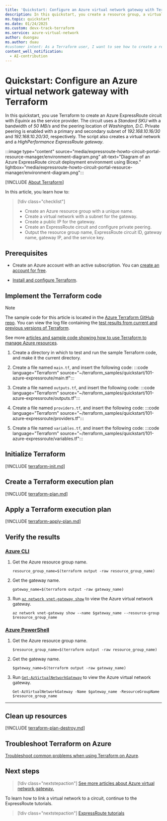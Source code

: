 ```yaml
---
title: 'Quickstart: Configure an Azure virtual network gateway with Terraform'
description: In this quickstart, you create a resource group, a virtual network, a subnet for the gateway, a public IP for the gateway, an Azure ExpressRoute gateway, an ExpressRoute circuit, and an ExpressRoute circuit peering in Azure.
ms.topic: quickstart
ms.date: 01/24/2025
ms.custom: devx-track-terraform
ms.service: azure-virtual-network
author: duongau
ms.author: duau
#customer intent: As a Terraform user, I want to see how to create a resource group, a virtual network, a subnet for the gateway, a public IP for the gateway, an Azure ExpressRoute gateway, an ExpressRoute circuit, and an ExpressRoute circuit peering in Azure.
content_well_notification: 
  - AI-contribution
---
```


# Quickstart: Configure an Azure virtual network gateway with Terraform

In this quickstart, you use Terraform to create an Azure ExpressRoute circuit with *Equinix* as the service provider. The circuit uses a *Standard SKU* with a bandwidth of *50 MB/s* and the peering location of *Washington, D.C.* Private peering is enabled with a primary and secondary subnet of *192.168.10.16/30* and *192.168.10.20/30*, respectively. The script also creates a virtual network and a *HighPerformance ExpressRoute gateway*.

:::image type="content" source="media/expressroute-howto-circuit-portal-resource-manager/environment-diagram.png" alt-text="Diagram of an Azure ExpressRoute circuit deployment environment using Bicep." lightbox="media/expressroute-howto-circuit-portal-resource-manager/environment-diagram.png":::

[!INCLUDE [About Terraform](~/azure-dev-docs-pr/articles/terraform/includes/abstract.md)]

In this article, you learn how to:

> [!div class="checklist"]
> * Create an Azure resource group with a unique name.
> * Create a virtual network with a subnet for the gateway.
> * Create a public IP for the gateway.
> * Create an ExpressRoute circuit and configure private peering.
> * Output the resource group name, ExpressRoute circuit ID, gateway name, gateway IP, and the service key.

## Prerequisites

- Create an Azure account with an active subscription. You can [create an account for free](https://azure.microsoft.com/free/?WT.mc_id=A261C142F).

- [Install and configure Terraform](/azure/developer/terraform/quickstart-configure).

## Implement the Terraform code

> [!NOTE]
> The sample code for this article is located in the [Azure Terraform GitHub repo](https://github.com/Azure/terraform/tree/master/quickstart/101-azure-expressroute). You can view the log file containing the [test results from current and previous versions of Terraform](https://github.com/Azure/terraform/tree/master/quickstart/101-azure-expressroute/TestRecord.md).
> 
> See more [articles and sample code showing how to use Terraform to manage Azure resources](/azure/terraform).

1. Create a directory in which to test and run the sample Terraform code, and make it the current directory.

1. Create a file named `main.tf`, and insert the following code:
    :::code language="Terraform" source="~/terraform_samples/quickstart/101-azure-expressroute/main.tf":::

1. Create a file named `outputs.tf`, and insert the following code:
    :::code language="Terraform" source="~/terraform_samples/quickstart/101-azure-expressroute/outputs.tf":::

1. Create a file named `providers.tf`, and insert the following code:
    :::code language="Terraform" source="~/terraform_samples/quickstart/101-azure-expressroute/providers.tf":::

1. Create a file named `variables.tf`, and insert the following code:
    :::code language="Terraform" source="~/terraform_samples/quickstart/101-azure-expressroute/variables.tf":::

## Initialize Terraform

[!INCLUDE [terraform-init.md](~/azure-dev-docs-pr/articles/terraform/includes/terraform-init.md)]

## Create a Terraform execution plan

[!INCLUDE [terraform-plan.md](~/azure-dev-docs-pr/articles/terraform/includes/terraform-plan.md)]

## Apply a Terraform execution plan

[!INCLUDE [terraform-apply-plan.md](~/azure-dev-docs-pr/articles/terraform/includes/terraform-apply-plan.md)]

## Verify the results

### [Azure CLI](#tab/azure-cli)

1. Get the Azure resource group name.

   ```console
   resource_group_name=$(terraform output -raw resource_group_name)
   ```

1. Get the gateway name.

   ```console
   gateway_name=$(terraform output -raw gateway_name)
   ```

1. Run [`az network vnet-gateway show`](/cli/azure/network/vnet-gateway#az-network-vnet-gateway-show) to view the Azure virtual network gateway.

   ```azurecli
   az network vnet-gateway show --name $gateway_name --resource-group $resource_group_name
   ```

### [Azure PowerShell](#tab/azure-powershell)

1. Get the Azure resource group name.

   ```console
   $resource_group_name=$(terraform output -raw resource_group_name)
   ```

1. Get the gateway name.

   ```console
   $gateway_name=$(terraform output -raw gateway_name)
   ```

1. Run [`Get-AzVirtualNetworkGateway`](/powershell/module/az.network/get-azvirtualnetworkgateway#:~:text=Example%202:%20Get%20a%20Virtual%20Network%20Gateway) to view the Azure virtual network gateway.

   ```azurepowershell
   Get-AzVirtualNetworkGateway -Name $gateway_name -ResourceGroupName $resource_group_name
   ```

---

## Clean up resources

[!INCLUDE [terraform-plan-destroy.md](~/azure-dev-docs-pr/articles/terraform/includes/terraform-plan-destroy.md)]

## Troubleshoot Terraform on Azure

[Troubleshoot common problems when using Terraform on Azure](/azure/developer/terraform/troubleshoot).

## Next steps

> [!div class="nextstepaction"]
[See more articles about Azure virtual network gateway.](/search/?terms=Azure%20virtual%20network%20gateway%20and%20terraform)

To learn how to link a virtual network to a circuit, continue to the ExpressRoute tutorials.

> [!div class="nextstepaction"]
> [ExpressRoute tutorials](expressroute-howto-linkvnet-portal-resource-manager.md)
